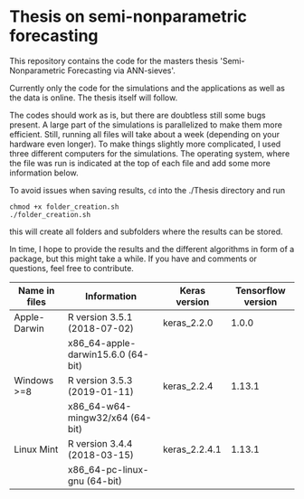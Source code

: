 # Thesis on semi-nonparametric forecasting

This repository contains the code for the masters thesis 'Semi-Nonparametric Forecasting via ANN-sieves'.

Currently only the code for the simulations and the applications as well as the data is online. The thesis itself will follow.

The codes should work as is, but there are doubtless still some bugs present. A large part of the simulations is parallelized to make them more efficient. Still, running all files will take about a week (depending on your hardware even longer). To make things slightly more complicated, I used three different computers for the simulations. The operating system, where the file was run is indicated at the top of each file and add some more information below.

To avoid issues when saving results, `cd` into the ./Thesis directory and run
```
chmod +x folder_creation.sh 
./folder_creation.sh
```
this will create all folders and subfolders where the results can be stored. 

In time, I hope to provide the results and the different algorithms in form of a package, but this might take a while. If you have and comments or questions, feel free to contribute. 

| Name in files        | Information       | Keras version  | Tensorflow version|
| - | - | - | - |
| Apple-Darwin    | R version 3.5.1 (2018-07-02) |  keras_2.2.0 | 1.0.0 |
|| x86_64-apple-darwin15.6.0 (64-bit) |
| Windows >=8   | R version 3.5.3 (2019-01-11) | keras_2.2.4    | 1.13.1 |
|| x86_64-w64-mingw32/x64 (64-bit) |
| Linux Mint | R version 3.4.4 (2018-03-15) | keras_2.2.4.1 | 1.13.1 | 
|| x86_64-pc-linux-gnu (64-bit) |
